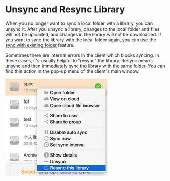 # Unsync and Resync Library

When you no longer want to sync a local folder with a library, you can unsync it. After you unsync a library, changes to the local folder and files will not be uploaded, and changes in the library will not be downloaded. If you want to sync the library with the local folder again, you can use the [sync with existing folder](syncing_existing_folders.md) feature.

Sometimes there are internal errors in the client which blocks syncing. In these cases, it's usually helpful to "resync" the library. Resync means unsync and then immediately sync the library with the same folder. You can find this action in the pop-up menu of the client's main window.

![](./imgs/resync-a-library.png)
